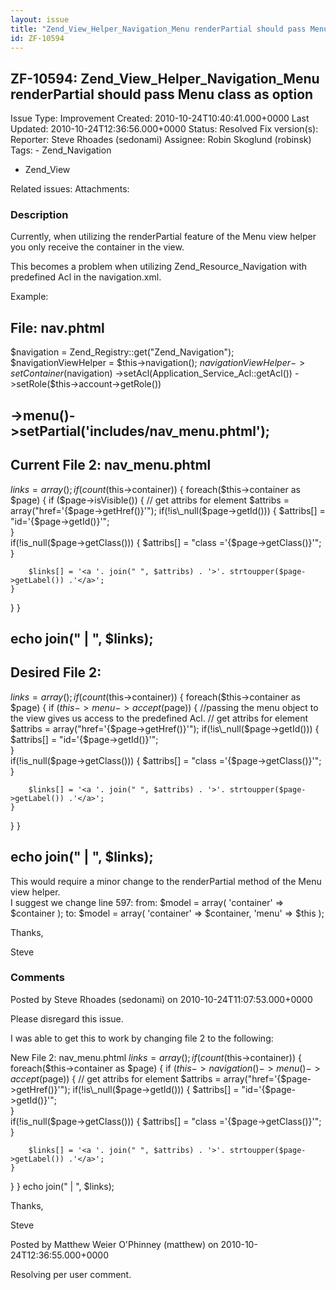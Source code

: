 ```yaml
---
layout: issue
title: "Zend_View_Helper_Navigation_Menu renderPartial should pass Menu class as option"
id: ZF-10594
---
```


ZF-10594: Zend\_View\_Helper\_Navigation\_Menu renderPartial should pass Menu class as option
---------------------------------------------------------------------------------------------

 Issue Type: Improvement Created: 2010-10-24T10:40:41.000+0000 Last Updated: 2010-10-24T12:36:56.000+0000 Status: Resolved Fix version(s): 
 Reporter:  Steve Rhoades (sedonami)  Assignee:  Robin Skoglund (robinsk)  Tags: - Zend\_Navigation
- Zend\_View
 
 Related issues: 
 Attachments: 
### Description

Currently, when utilizing the renderPartial feature of the Menu view helper you only receive the container in the view.

This becomes a problem when utilizing Zend\_Resource\_Navigation with predefined Acl in the navigation.xml.

Example:

File: nav.phtml
---------------

$navigation = Zend\_Registry::get("Zend\_Navigation"); $navigationViewHelper = $this->navigation(); $navigationViewHelper->setContainer($navigation) ->setAcl(Application\_Service\_Acl::getAcl()) ->setRole($this->account->getRole())

->menu()->setPartial('includes/nav\_menu.phtml');
-------------------------------------------------

Current File 2: nav\_menu.phtml
-------------------------------

$links = array(); if (count($this->container)) { foreach($this->container as $page) { if ($page->isVisible()) { // get attribs for element $attribs = array("href='{$page->getHref()}'"); if(!is\_null($page->getId())) { $attribs[] = "id='{$page->getId()}'";  
 }  
 if(!is\_null($page->getClass())) { $attribs[] = "class ='{$page->getClass()}'";  
 }

 
        $links[] = '<a '. join(" ", $attribs) . '>'. strtoupper($page->getLabel()) .'</a>';
    }


} }

echo join(" | ", $links);
-------------------------

Desired File 2:
---------------

$links = array(); if (count($this->container)) { foreach($this->container as $page) { if ($this->menu->accept($page)) { //passing the menu object to the view gives us access to the predefined Acl. // get attribs for element $attribs = array("href='{$page->getHref()}'"); if(!is\_null($page->getId())) { $attribs[] = "id='{$page->getId()}'";  
 }  
 if(!is\_null($page->getClass())) { $attribs[] = "class ='{$page->getClass()}'";  
 }

 
        $links[] = '<a '. join(" ", $attribs) . '>'. strtoupper($page->getLabel()) .'</a>';
    }


} }

echo join(" | ", $links);
-------------------------

This would require a minor change to the renderPartial method of the Menu view helper.  
 I suggest we change line 597: from: $model = array( 'container' => $container ); to: $model = array( 'container' => $container, 'menu' => $this );

Thanks,

Steve

 

 

### Comments

Posted by Steve Rhoades (sedonami) on 2010-10-24T11:07:53.000+0000

Please disregard this issue.

I was able to get this to work by changing file 2 to the following:

New File 2: nav\_menu.phtml $links = array(); if (count($this->container)) { foreach($this->container as $page) { if ($this->navigation()->menu()->accept($page)) { // get attribs for element $attribs = array("href='{$page->getHref()}'"); if(!is\_null($page->getId())) { $attribs[] = "id='{$page->getId()}'";  
 }  
 if(!is\_null($page->getClass())) { $attribs[] = "class ='{$page->getClass()}'";  
 }

 
        $links[] = '<a '. join(" ", $attribs) . '>'. strtoupper($page->getLabel()) .'</a>';
    }


} } echo join(" | ", $links);

Thanks,

Steve

 

 

Posted by Matthew Weier O'Phinney (matthew) on 2010-10-24T12:36:55.000+0000

Resolving per user comment.

 

 